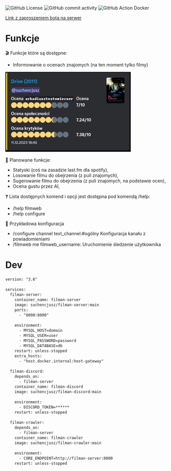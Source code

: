 ![GitHub License](https://img.shields.io/github/license/suchencjusz/filman2) ![GitHub commit activity](https://img.shields.io/github/commit-activity/m/suchencjusz/filman2) ![GitHub Action Docker](https://img.shields.io/github/actions/workflow/status/suchencjusz/filman2/docker-build.yml)

[Link z zaproszeniem bota na serwer](https://discord.com/oauth2/authorize?client_id=1182371658347065394&scope=bot&permissions=2147929152)


# Funkcje

🎬 Funkcje które są dostępne:
- Informowanie o ocenach znajomych (na ten moment tylko filmy)

[![Bot discord](https://raw.githubusercontent.com/suchencjusz/filman2/refs/heads/main/readme/drive.png)](https://discord.com/oauth2/authorize?client_id=1182371658347065394&scope=bot&permissions=2147929152)

🚀 Planowane funkcje:
- Statyski (coś na zasadzie last.fm dla spotify),
- Losowanie filmu do obejrzenia (z puli znajomych),
- Sugerowanie filmu do obejrzenia (z puli znajomych, na podstawie ocen),
- Ocena gustu przez AI,

❓ Lista dostępnych komend i opcji jest dostępna pod komendą /help:
- /help filmweb
- /help configure

🤖 Przykładowa konfiguracja
- /configure channel text_channel:#ogólny
Konfiguracja kanału z powiadomieniami
- /filmweb me filmweb_username:
Uruchomienie śledzenie użytkownika

# Dev

```
version: "3.6"

services:
  filman-server:
    container_name: filman-server
    image: suchencjusz/filman-server:main
    ports:
      - "8000:8000"

    environment:
      - MYSQL_HOST=domain
      - MYSQL_USER=user
      - MYSQL_PASSWORD=password
      - MYSQL_DATABASE=db
    restart: unless-stopped
    extra_hosts:
      - "host.docker.internal:host-gateway"

  filman-discord:
    depends_on:
      - filman-server
    container_name: filman-discord
    image: suchencjusz/filman-discord:main

    environment:
      - DISCORD_TOKEN=******
    restart: unless-stopped

  filman-crawler:
    depends_on:
      - filman-server
    container_name: filman-crawler
    image: suchencjusz/filman-crawler:main

    environment:
      - CORE_ENDPOINT=http://filman-server:8000
    restart: unless-stopped
```
